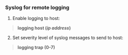 ### Syslog for remote logging  
1. Enable logging to host:  
> **logging host (*ip address*)**  
2. Set severity level of syslog messages to send to host:  
> **logging trap (**0-7**)**  



